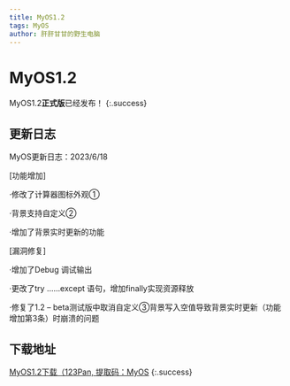 ```yaml
---
title: MyOS1.2
tags: MyOS
author: 肝肝甘甘的野生电脑
---
```


# MyOS1.2
MyOS1.2**正式版**已经发布！ 
{:.success}  
## 更新日志  
MyOS更新日志：2023/6/18

 [功能增加]

 ·修改了计算器图标外观①

 ·背景支持自定义②

 ·增加了背景实时更新的功能

 [漏洞修复]

 ·增加了Debug 调试输出

 ·更改了try ……except 语句，增加finally实现资源释放

 ·修复了1.2 – beta测试版中取消自定义③背景写入空值导致背景实时更新（功能增加第3条）时崩溃的问题
 
 ## 下载地址
 [MyOS1.2下载（123Pan, 提取码：MyOS](https://www.123pan.com/s/OEaiVv-hMZrv.html)
 {:.success}  
